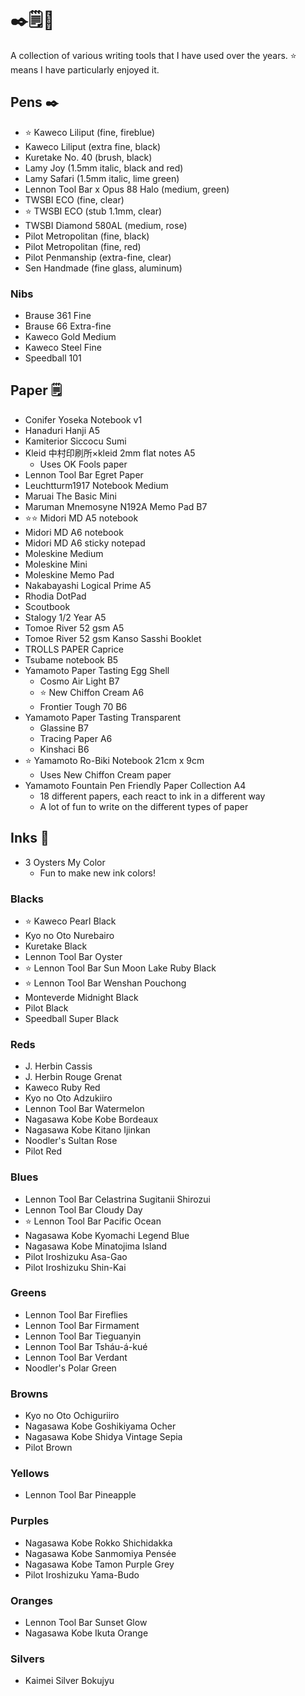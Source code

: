 # ✒️🗒🎨

A collection of various writing tools that I have used over the years. ⭐️ means I have particularly enjoyed it.

## Pens ✒️

* ⭐️ Kaweco Liliput (fine, fireblue)
* Kaweco Liliput (extra fine, black)
* Kuretake No. 40 (brush, black)
* Lamy Joy (1.5mm italic, black and red)
* Lamy Safari (1.5mm italic, lime green)
* Lennon Tool Bar x Opus 88 Halo (medium, green)
* TWSBI ECO (fine, clear)
* ⭐️ TWSBI ECO (stub 1.1mm, clear)
* TWSBI Diamond 580AL (medium, rose)
* Pilot Metropolitan (fine, black)
* Pilot Metropolitan (fine, red)
* Pilot Penmanship (extra-fine, clear)
* Sen Handmade (fine glass, aluminum)

### Nibs

* Brause 361 Fine
* Brause 66 Extra-fine
* Kaweco Gold Medium
* Kaweco Steel Fine
* Speedball 101

## Paper 🗒

* Conifer Yoseka Notebook v1
* Hanaduri Hanji A5
* Kamiterior Siccocu Sumi
* Kleid 中村印刷所×kleid 2mm flat notes A5
    * Uses OK Fools paper
* Lennon Tool Bar Egret Paper
* Leuchtturm1917 Notebook Medium
* Maruai The Basic Mini
* Maruman Mnemosyne N192A Memo Pad B7
* ⭐️⭐️ Midori MD A5 notebook
* Midori MD A6 notebook
* Midori MD A6 sticky notepad
* Moleskine Medium
* Moleskine Mini
* Moleskine Memo Pad
* Nakabayashi Logical Prime A5
* Rhodia DotPad
* Scoutbook
* Stalogy 1/2 Year A5
* Tomoe River 52 gsm A5
* Tomoe River 52 gsm Kanso Sasshi Booklet
* TROLLS PAPER Caprice
* Tsubame notebook B5
* Yamamoto Paper Tasting Egg Shell
    * Cosmo Air Light B7
    * ⭐️ New Chiffon Cream A6
    * Frontier Tough 70 B6
* Yamamoto Paper Tasting Transparent
    * Glassine B7
    * Tracing Paper A6
    * Kinshaci B6
* ⭐️ Yamamoto Ro-Biki Notebook 21cm x 9cm
    * Uses New Chiffon Cream paper
* Yamamoto Fountain Pen Friendly Paper Collection A4
    * 18 different papers, each react to ink in a different way
    * A lot of fun to write on the different types of paper

## Inks 🎨

* 3 Oysters My Color
    * Fun to make new ink colors!

### Blacks

* ⭐️ Kaweco Pearl Black
* Kyo no Oto Nurebairo
* Kuretake Black
* Lennon Tool Bar Oyster
* ⭐️ Lennon Tool Bar Sun Moon Lake Ruby Black
* ⭐️ Lennon Tool Bar Wenshan Pouchong
* Monteverde Midnight Black
* Pilot Black
* Speedball Super Black

### Reds

* J. Herbin Cassis
* J. Herbin Rouge Grenat
* Kaweco Ruby Red
* Kyo no Oto Adzukiiro
* Lennon Tool Bar Watermelon
* Nagasawa Kobe Kobe Bordeaux
* Nagasawa Kobe Kitano Ijinkan
* Noodler's Sultan Rose
* Pilot Red

### Blues

* Lennon Tool Bar Celastrina Sugitanii Shirozui
* Lennon Tool Bar Cloudy Day
* ⭐️ Lennon Tool Bar Pacific Ocean
* Nagasawa Kobe Kyomachi Legend Blue
* Nagasawa Kobe Minatojima Island
* Pilot Iroshizuku Asa-Gao
* Pilot Iroshizuku Shin-Kai

### Greens

* Lennon Tool Bar Fireflies
* Lennon Tool Bar Firmament
* Lennon Tool Bar Tieguanyin
* Lennon Tool Bar Tsháu-á-kué
* Lennon Tool Bar Verdant
* Noodler's Polar Green

### Browns

* Kyo no Oto Ochiguriiro
* Nagasawa Kobe Goshikiyama Ocher
* Nagasawa Kobe Shidya Vintage Sepia
* Pilot Brown

### Yellows

* Lennon Tool Bar Pineapple

### Purples

* Nagasawa Kobe Rokko Shichidakka
* Nagasawa Kobe Sanmomiya Pensée
* Nagasawa Kobe Tamon Purple Grey
* Pilot Iroshizuku Yama-Budo

### Oranges

* Lennon Tool Bar Sunset Glow
* Nagasawa Kobe Ikuta Orange

### Silvers

* Kaimei Silver Bokujyu